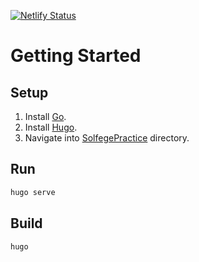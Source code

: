 [![Netlify Status](https://api.netlify.com/api/v1/badges/3e736a66-8d43-4969-9180-273c25034eaf/deploy-status)](https://app.netlify.com/sites/solprac/deploys)

# Getting Started

## Setup

1. Install [Go](https://go.dev/doc/install).
2. Install [Hugo](https://gohugo.io/getting-started/quick-start/).
3. Navigate into [SolfegePractice](./SolfegePractice/) directory.


## Run

```sh
hugo serve
```

## Build

```sh
hugo
```
